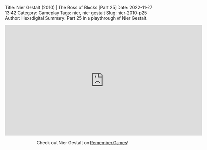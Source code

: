 Title: Nier Gestalt (2010) | The Boss of Blocks [Part 25]
Date: 2022-11-27 13:42
Category: Gameplay
Tags: nier,  nier gestalt
Slug: nier-2010-p25
Author: Hexadigital
Summary: Part 25 in a playthrough of Nier Gestalt.

<center><iframe src="https://www.youtube.com/embed/38xsPvAqhWg?feature=oembed" allow="accelerometer; autoplay; encrypted-media; gyroscope; picture-in-picture" width="640" height="360" frameborder="0"></iframe>

Check out Nier Gestalt on [Remember.Games](https://remember.games/game/2307/nier/)!</center>
